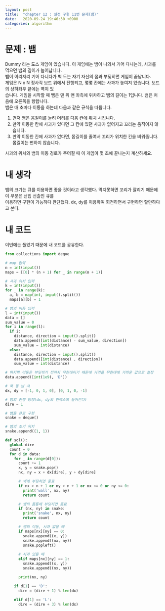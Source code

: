 ```yaml
---
layout: post
title:  "chapter 12 : 실전 구현 11번 문제(뱀)"
date:   2020-09-24 19:46:30 +0900
categories: algorithm
---
```


# 문제 : 뱀
Dummy 라는 도스 게임이 있습니다. 이 게임에는 뱀이 나와서 기어 다니는데, 사과를 먹으면 뱀의 길이가 늘어납니다.   
뱀이 이리저리 기어 다니다가 벽 도는 자기 자신의 몸과 부딪히면 게임이 끝납니다.   
게임은 N x N 정사각 보드 위에서 진행되고, 몇몇 칸에는 사과가 놓여져 있습니다. 보드의 상하좌우 끝에는 벽이 있   
습니다. 게임을 시작할 때 뱀은 맨 위 맨 좌측에 위차하고 뱀의 길이는 1입니다. 뱀은 처음에 오른쪽을 향합니다.   
뱀은 매 초마다 이동을 하는데 다음과 같은 규칙을 따릅니다.   
1. 먼저 뱀은 몸길이를 늘려 머리를 다음 칸에 위치 시킵니다.
2. 만약 이동한 칸에 사과가 있다면 그 칸에 있던 사과가 없어지고 꼬리는 움직이지 않습니다.
3. 만약 이동한 칸에 사과가 없다면, 몸길이를 줄여서 꼬리가 위치한 칸을 비워줍니다. 몸길이는 변하지 않습니다.   

사과의 위치와 뱀의 이동 경로가 주어질 때 이 게임이 몇 초에 끝나는지 계산하세요.

# 내 생각
뱀의 크기는 큐를 이용하면 좋을 것이라고 생각했다. 먹지못하면 꼬리가 잘리기 때문에 이 부분은 선입 선출인 큐를    
이용하면 구현이 가능하다 판단했다. dx, dy를 이용하여 회전하면서 구현하면 할만하다고 본다.

# 내 코드
이번에는 풀었기 때문에 내 코드를 공유한다.
```python
from collections import deque

# map 입력
n = int(input())
maps = [[0] * (n + 1) for _ in range(n + 1)]

# 사과 위치 입력
k = int(input())
for _ in range(k):
  a, b = map(int, input().split())
  maps[a][b] = 1

# 뱀의 이동 입력
l = int(input())
data = []
sum_value = 0
for i in range(l):
  if i:
    distance, direction = input().split()
    data.append([int(distance) - sum_value, direction])
    sum_value = int(distance)
  else:
    distance, direction = input().split()
    data.append([int(distance) , direction])
    sum_value = int(distance)

# 마지막 이동은 부딪히기 전까지 무한대이기 때문에 거리를 무한대에 가까운 값으로 설정
data.append([int(1e9), 'D'])

# 북 동 남 서
dx, dy = [-1, 0, 1, 0], [0, 1, 0, -1]

# 뱀의 진행 방향(dx, dy의 인덱스에 들어간다)
dire = 1

# 뱀을 큐로 구현
snake = deque()

# 뱀의 초기 위치
snake.append((1, 1))

def sol():
  global dire
  count = 0
  for d in data:
    for _ in range(d[0]):
      count += 1
      x, y = snake.pop()
      nx, ny = x + dx[dire], y + dy[dire]

      # 벽에 부딪히면 종료
      if nx > n + 1 or ny > n + 1 or nx <= 0 or ny <= 0:
        print('wall', nx, ny)
        return count

      # 뱀의 몸통에 부딪히면 종료
      if (nx, ny) in snake:
        print('snake', nx, ny)
        return count

      # 뱀의 이동, 사과 없을 때
      if maps[nx][ny] == 0:
        snake.append((x, y))
        snake.append((nx, ny))
        snake.popleft()
      
      # 사과 있을 때
      elif maps[nx][ny] == 1:
        snake.append((x, y))
        snake.append((nx, ny))

      print(nx, ny)

    if d[1] == 'D':
      dire = (dire + 1) % len(dx)
    
    elif d[1] == 'L':
      dire = (dire + 3) % len(dx)
```